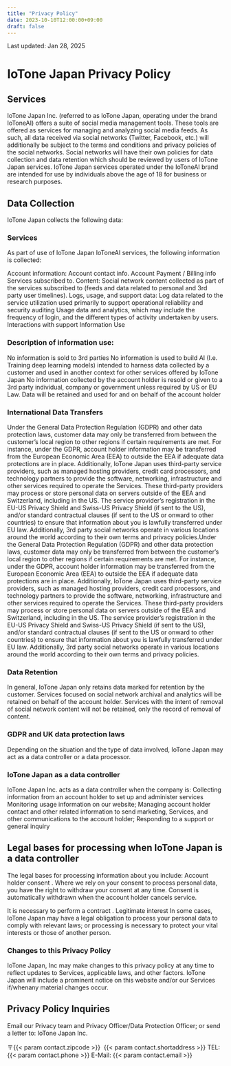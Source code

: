 ```yaml
---
title: "Privacy Policy"
date: 2023-10-10T12:00:00+09:00
draft: false
---
```




Last updated: Jan 28, 2025

# IoTone Japan Privacy Policy

## Services

IoTone Japan Inc. (referred to as IoTone Japan, operating under the brand IoToneAI) offers a suite of social media management tools. These tools are offered as services for managing and analyzing social media feeds. As such, all data received via social networks (Twitter, Facebook, etc.) will additionally be subject to the terms and conditions and privacy policies of the social networks. Social networks will have their own policies for data collection and data retention which should be reviewed by users of IoTone Japan services.
IoTone Japan services operated under the IoToneAI brand are intended for use by individuals above the age of 18 for business or research purposes.


## Data Collection

IoTone Japan collects the following data:


### Services

As part of use of IoTone Japan IoToneAI services, the following information is collected:


Account information:
Account contact info.
Account Payment / Billing info
Services subscribed to.
Content:
Social network content collected as part of the services subscribed to (feeds and data related to personal and 3rd party user timelines).
Logs, usage, and support data:
Log data related to the service utilization used primarily to support operational reliability and security auditing
Usage data and analytics, which may include the frequency of login, and the different types of activity undertaken by users.
Interactions with support
Information Use

### Description of information use:

No information is sold to 3rd parties
No information is used to build AI (I.e. Training deep learning models) intended to harness data collected by a customer and used in another context for other services offered by IoTone Japan
No information collected by the account holder is resold or given to a 3rd party individual, company or government unless required by US or EU Law.
Data will be retained and used for and on behalf of the account holder

### International Data Transfers

Under the General Data Protection Regulation (GDPR) and other data protection laws, customer data may only be transferred from between the customer’s local region to other regions if certain requirements are met. For instance, under the GDPR, account holder information may be transferred from the European Economic Area (EEA) to outside the EEA if adequate data protections are in place. Additionally, IoTone Japan uses third-party service providers, such as managed hosting providers, credit card processors, and technology partners to provide the software, networking, infrastructure and other services required to operate the Services. These third-party providers may process or store personal data on servers outside of the EEA and Switzerland, including in the US. The service provider’s registration in the EU-US Privacy Shield and Swiss-US Privacy Shield (if sent to the US), and/or standard contractual clauses (if sent to the US or onward to other countries) to ensure that information about you is lawfully transferred under EU law. Additionally, 3rd party social networks operate in various locations around the world according to their own terms and privacy policies.Under the General Data Protection Regulation (GDPR) and other data protection laws, customer data may only be transferred from between the customer’s local region to other regions if certain requirements are met. For instance, under the GDPR, account holder information may be transferred from the European Economic Area (EEA) to outside the EEA if adequate data protections are in place. Additionally, IoTone Japan uses third-party service providers, such as managed hosting providers, credit card processors, and technology partners to provide the software, networking, infrastructure and other services required to operate the Services. These third-party providers may process or store personal data on servers outside of the EEA and Switzerland, including in the US. The service provider’s registration in the EU-US Privacy Shield and Swiss-US Privacy Shield (if sent to the US), and/or standard contractual clauses (if sent to the US or onward to other countries) to ensure that information about you is lawfully transferred under EU law. Additionally, 3rd party social networks operate in various locations around the world according to their own terms and privacy policies.


### Data Retention

In general, IoTone Japan only retains data marked for retention by the customer. Services focused on social network archival and analytics will be retained on behalf of the account holder. Services with the intent of removal of social network content will not be retained, only the record of removal of content.


### GDPR and UK data protection laws

Depending on the situation and the type of data involved, IoTone Japan may act as a data controller or a data processor.


### IoTone Japan as a data controller

IoTone Japan Inc. acts as a data controller when the company is:
Collecting information from an account holder to set up and administer services
Monitoring usage information on our website;
Managing account holder contact and other related information to send marketing, Services, and other communications to the account holder;
Responding to a support or general inquiry

## Legal bases for processing when IoTone Japan is a data controller

The legal bases for processing information about you include:
Account holder consent . Where we rely on your consent to process personal data, you have the right to withdraw your consent at any time. Consent is automatically withdrawn when the account holder cancels service.

It is necessary to perform a contract .
Legitimate interest
In some cases, IoTone Japan may have a legal obligation to process your personal data to comply with relevant laws; or processing is necessary to protect your vital interests or those of another person.

### Changes to this Privacy Policy

IoTone Japan, Inc may make changes to this privacy policy at any time to reflect updates to Services, applicable laws, and other factors. IoTone Japan will include a prominent notice on this website and/or our Services if/whenany material changes occur.


## Privacy Policy Inquiries

Email our Privacy team and Privacy Officer/Data Protection Officer; or send a letter to: IoTone Japan Inc. 

〒{{< param contact.zipcode >}}&nbsp;&nbsp;{{< param contact.shortaddress >}}
TEL: {{< param contact.phone >}}
E-Mail: {{< param contact.email >}}